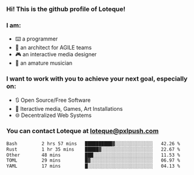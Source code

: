 ### Hi! This is the github profile of Loteque!
### I am: 
 - ⌨️ a programmer
 - 📐 an architect for AGILE teams
 - 🎮 an interactive media designer
 - 🎸 an amature musician

### I want to work with you to achieve your next goal, especially on:
  - 🔃 Open Source/Free Software
  - 🎯 Iteractive media, Games, Art Installations
  - 🌐 Decentralized Web Systems

### You can contact Loteque at [loteque@pxlpush.com](mailto:loteque@pxlpush.com)
<!--START_SECTION:waka-->

```txt
Bash         2 hrs 57 mins   ██████████▓░░░░░░░░░░░░░░   42.26 %
Rust         1 hr 35 mins    █████▓░░░░░░░░░░░░░░░░░░░   22.67 %
Other        48 mins         ███░░░░░░░░░░░░░░░░░░░░░░   11.53 %
TOML         29 mins         █▓░░░░░░░░░░░░░░░░░░░░░░░   06.97 %
YAML         17 mins         █░░░░░░░░░░░░░░░░░░░░░░░░   04.13 %
```

<!--END_SECTION:waka-->

